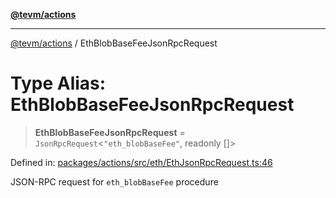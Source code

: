 [**@tevm/actions**](../README.md)

***

[@tevm/actions](../globals.md) / EthBlobBaseFeeJsonRpcRequest

# Type Alias: EthBlobBaseFeeJsonRpcRequest

> **EthBlobBaseFeeJsonRpcRequest** = `JsonRpcRequest`\<`"eth_blobBaseFee"`, readonly \[\]\>

Defined in: [packages/actions/src/eth/EthJsonRpcRequest.ts:46](https://github.com/evmts/tevm-monorepo/blob/main/packages/actions/src/eth/EthJsonRpcRequest.ts#L46)

JSON-RPC request for `eth_blobBaseFee` procedure
